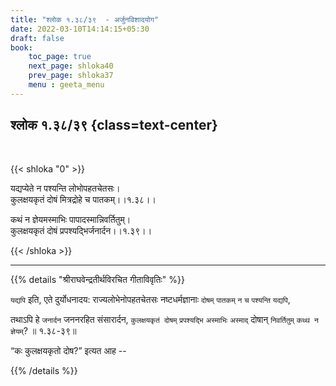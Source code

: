 ```yaml
---
title: "श्लोक १.३८/३९  - अर्जुनविशादयोग"
date: 2022-03-10T14:14:15+05:30
draft: false
book:
    toc_page: true
    next_page: shloka40
    prev_page: shloka37
    menu : geeta_menu
---
```




## श्लोक १.३८/३९ {class=text-center}

<br/>

{{< shloka  "0"  >}}

यद्यप्येते न पश्यन्ति लोभोपहतचेतसः।  
कुलक्षयकृतं दोषं मित्रद्रोहे च पातकम्।।१.३८।।

कथं न ज्ञेयमस्माभिः पापादस्मान्निवर्तितुम्।  
कुलक्षयकृतं दोषं प्रपश्यद्भिर्जनार्दन।।१.३९।।

{{< /shloka >}}

---

{{% details "श्रीराघवेन्द्रतीर्थविरचित गीताविवृतिः" %}}

`यद्यपि` इति, एते दुर्योधनादय: राज्यलोभेनोपहतचेतसः नष्टधर्मज्ञानाः
`दोषम्‌` `पातकम्‌` `न` `च` `पश्यन्ति` `यद्यपि`,

तथाऽपि हे `जनार्दन` जननरहित संसारार्दन, `कुलक्षयकृतं दोषम्‌`
`प्रपश्यद्भि` `अस्माभिः` `अस्माद्` दोषान्‌ `निवर्तितुम्‌`
`कथ्थ न ज्ञेयम्‌`? ॥ १.३८-३९॥

“कः कुलक्षयकृतो दोष?” इत्यत आह --

{{% /details %}}

